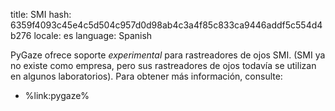 title: SMI
hash: 6359f4093c45e4c5d504c957d0d98ab4c3a4f85c833ca9446addf5c554d4b276
locale: es
language: Spanish

PyGaze ofrece soporte *experimental* para rastreadores de ojos SMI. (SMI ya no existe como empresa, pero sus rastreadores de ojos todavía se utilizan en algunos laboratorios). Para obtener más información, consulte:

- %link:pygaze%